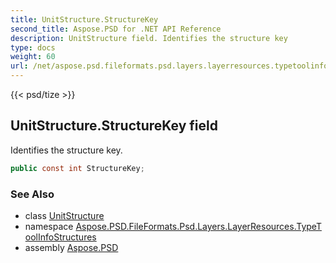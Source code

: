 ```yaml
---
title: UnitStructure.StructureKey
second_title: Aspose.PSD for .NET API Reference
description: UnitStructure field. Identifies the structure key
type: docs
weight: 60
url: /net/aspose.psd.fileformats.psd.layers.layerresources.typetoolinfostructures/unitstructure/structurekey/
---
```

{{< psd/tize >}}
## UnitStructure.StructureKey field

Identifies the structure key.

```csharp
public const int StructureKey;
```

### See Also

* class [UnitStructure](../)
* namespace [Aspose.PSD.FileFormats.Psd.Layers.LayerResources.TypeToolInfoStructures](../../unitstructure/)
* assembly [Aspose.PSD](../../../)


